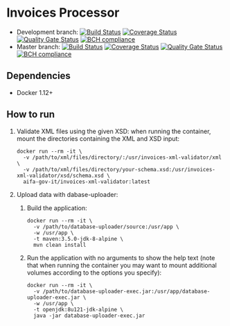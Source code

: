 # Invoices Processor

* Development branch: [![Build Status](https://travis-ci.org/aifa-gov-it/invoices-processor.svg?branch=development)](https://travis-ci.org/aifa-gov-it/invoices-processor) [![Coverage Status](https://coveralls.io/repos/github/aifa-gov-it/invoices-processor/badge.svg?branch=development)](https://coveralls.io/github/aifa-gov-it/invoices-processor?branch=development) [![Quality Gate Status](https://sonarqube.com/api/badges/gate?key=it.gov.aifa%3Adatabase-uploader%3Adevelopment)](https://sonarqube.com/dashboard?id=it.gov.aifa%3Adatabase-uploader%3Adevelopment) [![BCH compliance](https://bettercodehub.com/edge/badge/aifa-gov-it/invoices-processor?branch=development)](https://bettercodehub.com/)
* Master branch: [![Build Status](https://travis-ci.org/aifa-gov-it/invoices-processor.svg?branch=master)](https://travis-ci.org/aifa-gov-it/invoices-processor) [![Coverage Status](https://coveralls.io/repos/github/aifa-gov-it/invoices-processor/badge.svg?branch=master)](https://coveralls.io/github/aifa-gov-it/invoices-processor?branch=master) [![Quality Gate Status](https://sonarqube.com/api/badges/gate?key=it.gov.aifa%3Adatabase-uploader%3Amaster)](https://sonarqube.com/dashboard?id=it.gov.aifa%3Adatabase-uploader%3Amaster) [![BCH compliance](https://bettercodehub.com/edge/badge/aifa-gov-it/invoices-processor?branch=master)](https://bettercodehub.com/)

## Dependencies

- Docker 1.12+

## How to run

1. Validate XML files using the given XSD: when running the container, mount the directories containing the XML and XSD input:

    ```
    docker run --rm -it \
      -v /path/to/xml/files/directory/:/usr/invoices-xml-validator/xml \
      -v /path/to/xml/files/directory/your-schema.xsd:/usr/invoices-xml-validator/xsd/schema.xsd \
      aifa-gov-it/invoices-xml-validator:latest
    ```

1. Upload data with dabase-uploader:
    1. Build the application:

        ```
        docker run --rm -it \
          -v /path/to/database-uploader/source:/usr/app \
          -w /usr/app \
          -t maven:3.5.0-jdk-8-alpine \
          mvn clean install
        ```

    1. Run the application with no arguments to show the help text (note that when running the container you may want to mount additional volumes according to the options you specify):

        ```
        docker run --rm -it \
          -v /path/to/database-uploader-exec.jar:/usr/app/database-uploader-exec.jar \
          -w /usr/app \
          -t openjdk:8u121-jdk-alpine \
          java -jar database-uploader-exec.jar
        ```
